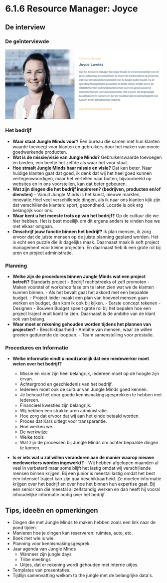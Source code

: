 # 6.1.6 Resource Manager: Joyce

## De interview

### De geïnterviewde

![Joyce Lowies](../../.gitbook/assets/resource-manager_joyce.png)

### Het bedrijf

* **Waar staat Jungle Minds voor?** Een bureau die samen met hun klanten waarde toevoegt voor klanten en gebruikers door het maken van mooie goedwerkende producten. 
* **Wat is de missie/visie van Jungle Minds?** Gebruikerswaarde toevoegen en bieden, een beetje het zelfde als waar het voor staat.  
* **Hoe straalt Jungle Minds haar missie en visie?** Dat kan beter. Naar huidige klanten gaat dat goed, ik denk dat wij het heel goed kunnen vertegenwoordigen, maar het vertellen naar buiten, bijvoorbeeld op websites en in ons voorstellen, kan dat beter gebeuren.  
* **Wat zijn dingen die het bedrijf inspireren? \(bedrijven, producten en/of diensten\)** - Vanuit Jungle Minds is het kunst, nieuwe markten, innovatie.Heel veel verschillende dingen, als ik naar ons klanten kijk zijn dat verschillende klanten: sport, gezondheid. Locatie is ook erg belangrijk voor ons. 
* **Waar bent u het meeste trots op van het bedrijf?** Op de cultuur die we hier hebben. Het is best moeilijk om dit ergens anders te vinden hoe we met elkaar omgaan. 
* **Omschrijf jouw functie binnen het bedrijf?** Ik plan mensen, ik zorg ervoor dat de juiste mensen op de juiste planning gepland worden. Het is echt een puzzle die ik dagelijks maak. Daarnaast maak ik soft project management voor kleine projecten. En daarnaast heb ik een grote rol bij uren en project administratie.

### Planning

* **Welke zijn de procedures binnen Jungle Minds wat een project betreft?** Standarts project - Bedrijf rechtstreeks of zelf promoten - Maken voorstel of workshop fase om te laten zien wat we de klanten kunnen binnen. - Als het bevalt gaat het akkord met een bepaalde budget. - Project leider maakt een plan van hoeveel mensen gaan werken en budget, dan kom ik ook bij kijken. - Eerste concept tekenen - Designen - Bouwen  Budget speelt grote rol bij het bepalen hoe een project traject eruit komt te zien. Daarnaast is de ambitie van de klant ook van belang.  
* **Waar moet er rekening gehouden worden tijdens het plannen van projecten? -** Beschikbaarheid  - Ambitie van mensen, waar ze willen groeien gedurende de loopban.  - Team samenstelling voor prestatie. 

### Procedures en Informatie

* **Welke informatie vindt u noodzakelijk dat een medewerker moet weten over het bedrijf?**  
  - Missie en visie zijn heel belangrijk, iedereen moet op de hoogte zijn ervan.  
  - Achtergrond en geschiedenis van het bedrijf.  
  - Iedereen moet ook de cultuur van Jungle Minds goed kennen. 

  * Je behoud het door goede kennismakingsgesprekken te hebben met iedereen.

  - Financieel kwesties zijn belangrijk.

  * Wij hebben een strakke uren administratie. 
  * Hoe zorg dat ervoor dat wij aan het einde betaald worden.
  * Proces dat Kars uitlegt voor transparantie.

  - Hoe werken we. 

  * De werkwijze
  * Welke tools 
  * Wat zijn de processen bij Jungle Minds om achter bepaalde dingen te komen. 

* **Is er iets wat u zal willen veranderen aan de manier waarop nieuwe medewerkers worden ingewerkt?** - Wij hebben afgelopen maanden al veel in verbeterd maar soms blijft het lastig omdat wij verschillende mensen binnen krijgen. Bij een junior is meestal lastig omdat het best een intensief traject kan zijn qua beschikbaarheid. Ze moeten informatie krijgen over het bedrijf en over hoe het binnen hun expertise gaat. Bij een senior kan die meestal al zelfstandig werken en dan heeft hij vooral inhoudelijke informatie nodig over het bedrijf. 

## Tips, ideeën en opmerkingen

* Dingen die met Jungle Minds te maken hebben zoals een link naar de pond tijden.
* Manieren hoe je dingen kan reserveren: ruimtes, auto, etc.
* Boek met wie is wie.
* Planning voor kennismakingsgesprek.
* Jaar agenda van Jungle Minds
  * Wanneer zijn jungle days
  * Tribe meetings 
  * Uitjes, dat er rekening wordt gehouden met interne uitjes.
* Templates van presentaties.
* Tijdlijn samenvatting welkom to the jungle met de belangrijke data's.

